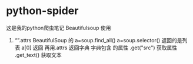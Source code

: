 # python-spider
这是我的python爬虫笔记
Beautifulsoup 使用 </br>
1. “<tag>”.attrs  BeautifulSoup 的 a=soup.find_all() a=soup.selector() 返回的是列表 a[0] 返回<tag> 再用<tag>.attrs 返回字典 
字典包含 <tag>的属性
<tag>.get("src")  获取属性 </br>
<tag>.get_text() 获取<tag>文本
